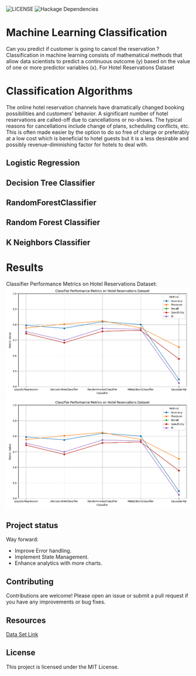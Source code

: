 ![LICENSE](https://img.shields.io/badge/license-MIT-blue.svg)
![Hackage Dependencies](https://img.shields.io/hackage-deps/v/:packageName)
# Machine Learning Classification
Can you predict if customer is going to cancel the reservation ?
Classification in machine learning consists of mathematical methods that allow data scientists to predict a continuous outcome (y) based on the value of one or more predictor variables (x).
For Hotel Reservations Dataset
# Classification Algorithms
The online hotel reservation channels have dramatically changed booking possibilities and customers’ behavior. A significant number of hotel reservations are called-off due to cancellations or no-shows. The typical reasons for cancellations include change of plans, scheduling conflicts, etc. This is often made easier by the option to do so free of charge or preferably at a low cost which is beneficial to hotel guests but it is a less desirable and possibly revenue-diminishing factor for hotels to deal with.
## Logistic Regression

## Decision Tree Classifier

## RandomForestClassifier

## Random Forest Classifier

## K Neighbors Classifier

# Results
Classifier Performance Metrics on Hotel Reservations Dataset:
![Classifier Performance Metrics Table](./img/Figure_1.png)
![Classifier Performance Metrics Figure](./img/Figure_1.png)
## Project status
Way forward:
- Improve Error handling.
- Implement State Management.
- Enhance analytics with more charts.
## Contributing
Contributions are welcome! Please open an issue or submit a pull request if you have any improvements or bug fixes.
## Resources
[Data Set Link](https://www.kaggle.com/datasets/ahsan81/hotel-reservations-classification-dataset)
## License
This project is licensed under the MIT License.